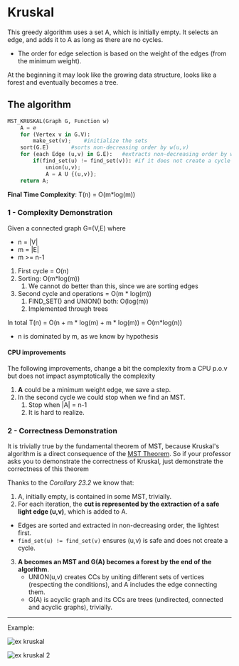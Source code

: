 # Kruskal
This greedy algorithm uses a set A, which is initially empty. 
It selects an edge, and adds it to A as long as there are no cycles.
* The order for edge selection is based on the weight of the edges (from the minimum weight).

At the beginning it may look like the growing data structure, looks like a forest
and eventually becomes a tree.

## The algorithm

```python
MST_KRUSKAL(Graph G, Function w)
    A = ∅
    for (Vertex v in G.V):
        make_set(v);    #initialize the sets
    sort(G.E)       #sorts non-decreasing order by w(u,v)
    for (each Edge (u,v) in G.E):   #extracts non-decreasing order by w(u,v)
        if(find_set(u) != find_set(v)): #if it does not create a cycle
            union(u,v);
            A = A U {(u,v)};
    return A;
```
**Final Time Complexity**: T(n) =  O(m*log(m))

### 1 - Complexity Demonstration
Given a connected graph G=(V,E) where 
* n = |V|
* m = |E|
* m >= n-1

1. First cycle = O(n)
2. Sorting: O(m*log(m))
   1. We cannot do better than this, since we are sorting edges
3. Second cycle and operations = O(m * log(m))
   1. FIND_SET() and UNION() both: O(log(m))
   2. Implemented through trees

In total T(n) = O(n + m * log(m) + m * log(m)) =  O(m*log(n))
* n is dominated by m, as we know by hypothesis

#### CPU improvements
The following improvements, change a bit the complexity from a CPU p.o.v but does not impact asymptotically 
the complexity

1. **A** could be a minimum weight edge, we save a step.
2. In the second cycle we could stop when we find an MST.
   1. Stop when |A| = n-1
   2. It is hard to realize.

### 2 - Correctness Demonstration
It is trivially true by the fundamental theorem of MST, because Kruskal's algorithm is a direct
consequence of the [MST Theorem](https://github.com/PayThePizzo/DataStrutucures-Algorithms/blob/main/8%20-%20Graphs/6.1%20-%20MST.md#fundamental-theorem-of-mst). So if your professor asks you to demonstrate the correctness
of Kruskal, just demonstrate the correctness of this theorem

Thanks to the _Corollary 23.2_ we know that:
1. A, initially empty, is contained in some MST, trivially.
2. For each iteration, the **cut is represented by the extraction of a safe light edge (u,v)**, which is added to A.
  * Edges are sorted and extracted in non-decreasing order, the lightest first.
  * `find_set(u) != find_set(v)` ensures (u,v) is safe and does not create a cycle.
3. **A becomes an MST and G(A) becomes a forest by the end of the algorithm**.
   * UNION(u,v) creates CCs by uniting different sets of vertices (respecting the conditions), and A includes the edge connecting them.
   * G(A) is acyclic graph and its CCs are trees (undirected, connected and acyclic graphs), trivially.

--- 

Example:

![ex kruskal](https://github.com/PayThePizzo/DataStrutucures-Algorithms/blob/main/Resources/exkruskal.png?raw=TRUE)

![ex kruskal 2](https://github.com/PayThePizzo/DataStrutucures-Algorithms/blob/main/Resources/exkruskal2.png?raw=TRUE)

